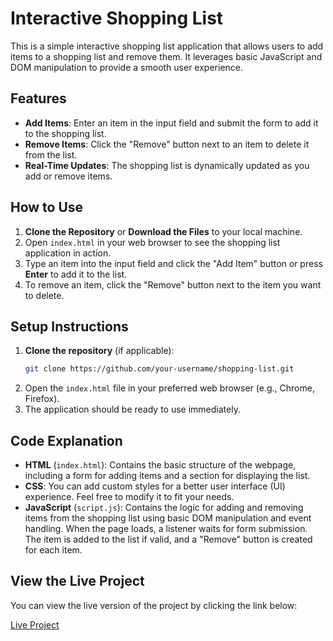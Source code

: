 # Interactive Shopping List

This is a simple interactive shopping list application that allows users to add items to a shopping list and remove them. It leverages basic JavaScript and DOM manipulation to provide a smooth user experience.

## Features
- **Add Items**: Enter an item in the input field and submit the form to add it to the shopping list.
- **Remove Items**: Click the "Remove" button next to an item to delete it from the list.
- **Real-Time Updates**: The shopping list is dynamically updated as you add or remove items.

## How to Use
1. **Clone the Repository** or **Download the Files** to your local machine.
2. Open `index.html` in your web browser to see the shopping list application in action.
3. Type an item into the input field and click the "Add Item" button or press **Enter** to add it to the list.
4. To remove an item, click the "Remove" button next to the item you want to delete.

## Setup Instructions
1. **Clone the repository** (if applicable):
   ```bash
   git clone https://github.com/your-username/shopping-list.git
2. Open the `index.html` file in your preferred web browser (e.g., Chrome, Firefox).
3. The application should be ready to use immediately.

## Code Explanation
- **HTML** (`index.html`): Contains the basic structure of the webpage, including a form for adding items and a section for displaying the list.
- **CSS**: You can add custom styles for a better user interface (UI) experience. Feel free to modify it to fit your needs.
- **JavaScript** (`script.js`): Contains the logic for adding and removing items from the shopping list using basic DOM manipulation and event handling. When the page loads, a listener waits for form submission. The item is added to the list if valid, and a "Remove" button is created for each item.

## View the Live Project
You can view the live version of the project by clicking the link below:

[Live Project](https://jeremy-bosire.github.io/SDF-FT12BP1Rm-Wk2-Code-Challenge/)